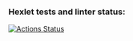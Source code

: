 ### Hexlet tests and linter status:
[![Actions Status](https://github.com/HelgiMagic/frontend-project-12/actions/workflows/hexlet-check.yml/badge.svg)](https://github.com/HelgiMagic/frontend-project-12/actions)